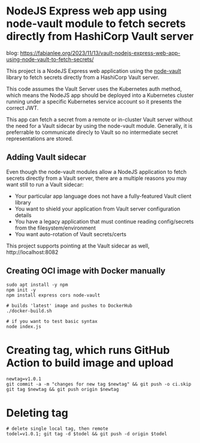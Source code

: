# NodeJS Express web app using node-vault module to fetch secrets directly from HashiCorp Vault server

blog: https://fabianlee.org/2023/11/13/vault-nodejs-express-web-app-using-node-vault-to-fetch-secrets/

This project is a NodeJS Express web application using the [node-vault](https://github.com/nodevault/node-vault) library to fetch secrets directly from a HashiCorp
Vault server.

This code assumes the Vault Server uses the Kubernetes auth method, which means the NodeJS app should be deployed into a Kubernetes cluster running under a specific Kubernetes service account so it presents the correct JWT.

This app can fetch a secret from a remote or in-cluster Vault server without the need for a Vault sidecar by using the node-vault module. Generally, it is preferrable to communicate direcly to Vault so no intermediate secret representations are stored.


## Adding Vault sidecar

Even though the node-vault modules allow a NodeJS application to fetch secrets directly from a Vault server, there are a multiple reasons you may want still to run a Vault sidecar:

* Your particular app language does not have a fully-featured Vault client library
* You want to shield your application from Vault server configuration details
* You have a legacy application that must continue reading config/secrets from the filesystem/environment
* You want auto-rotation of Vault secrets/certs

This project supports pointing at the Vault sidecar as well, http://localhost:8082


## Creating OCI image with Docker manually

```
sudo apt install -y npm
npm init -y
npm install express cors node-vault

# builds 'latest' image and pushes to DockerHub
./docker-build.sh

# if you want to test basic syntax
node index.js
```

# Creating tag, which runs GitHub Action to build image and upload

```
newtag=v1.0.1
git commit -a -m "changes for new tag $newtag" && git push -o ci.skip
git tag $newtag && git push origin $newtag
```

# Deleting tag

```
# delete single local tag, then remote
todel=v1.0.1; git tag -d $todel && git push -d origin $todel
```
